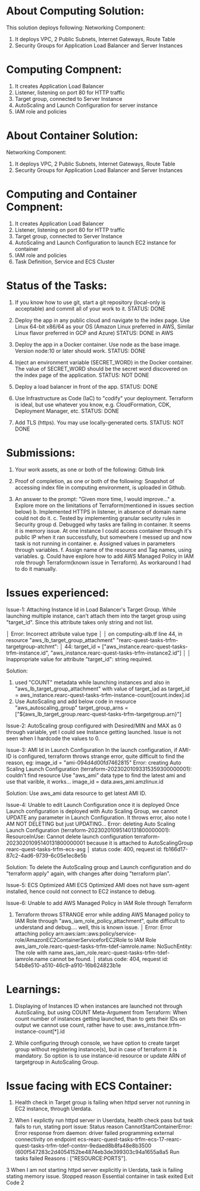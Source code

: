 # About Computing Solution:
This solution deploys following:
Networking Component:
1. It deploys VPC, 2 Public Subnets, Internet Gateways, Route Table
2. Security Groups for Application Load Balancer and Server Instances

# Computing Compnent:
1. It creates Application Load Balancer
2. Listener, listening on port 80 for HTTP traffic
3. Target group, connected to Server Instance
4. AutoScaling and Launch Configuration for server instance
5. IAM role and policies

# About Container Solution:
Networking Component:
1. It deploys VPC, 2 Public Subnets, Internet Gateways, Route Table
2. Security Groups for Application Load Balancer and Server Instances

# Computing and Container Compnent:
1. It creates Application Load Balancer
2. Listener, listening on port 80 for HTTP traffic
3. Target group, connected to Server Instance
4. AutoScaling and Launch Configuration to launch EC2 instance for container
5. IAM role and policies
6. Task Definition, Service and ECS Cluster

# Status of the Tasks:
1. If you know how to use git, start a git repository (local-only is acceptable) and commit all of your work to it.
STATUS: DONE

2. Deploy the app in any public cloud and navigate to the index page. Use Linux 64-bit x86/64 as your OS (Amazon Linux preferred in AWS, Similar Linux flavor preferred in GCP and Azure)
STATUS: DONE in AWS

3. Deploy the app in a Docker container. Use node as the base image. Version node:10 or later should work.
STATUS: DONE

4. Inject an environment variable (SECRET_WORD) in the Docker container. The value of SECRET_WORD should be the secret word discovered on the index page of the application.
STATUS: NOT DONE

5. Deploy a load balancer in front of the app.
STATUS: DONE

6. Use Infrastructure as Code (IaC) to "codify" your deployment. Terraform is ideal, but use whatever you know, e.g. CloudFormation, CDK, Deployment Manager, etc.
STATUS: DONE

7. Add TLS (https). You may use locally-generated certs.
STATUS: NOT DONE


# Submissions:
1. Your work assets, as one or both of the following:
Github link

2. Proof of completion, as one or both of the following:
Snapshot of accessing index file in computing environment, is uploaded in Github.

3. An answer to the prompt: "Given more time, I would improve..."
a. Explore more on the limitations of Terraform(mentioned in issues section below)
b. Implemented HTTPS in listener, in absence of domain name could not do it.
c. Tested by implementing granular security rules in Security group
d. Debugged why tasks are failing in container. It seems it is memory issue. At one instance I could access container through it's public IP when it ran successfully, 
but somewhere I messed up and now task is not running in container.
e. Assigned values in parameters through variables.
f. Assign name of the resource and Tag names, using variables.
g. Could have explore how to add AWS Managed Policy in IAM role through Terraform(known issue in Terraform). As workaround I had to do it manually.

# Issues experienced:
Issue-1: Attaching Instance Id in Load Balancer's Target Group.
While launching multiple instance, can't attach them into the target group using "target_id". Since this attribute takes only string and not list.

│ Error: Incorrect attribute value type
│
│   on computing-alb.tf line 44, in resource "aws_lb_target_group_attachment" "rearc-quest-tasks-trfm-targetgroup-atchmt":
│   44:   target_id        = ["aws_instance.rearc-quest-tasks-trfm-instance.id", "aws_instance.rearc-quest-tasks-trfm-instance2.id"]
│
│ Inappropriate value for attribute "target_id": string required.

Solution: 
1. used "COUNT" metadata while launching instances and also in "aws_lb_target_group_attachment" with value of target_iad as 
target_id        = aws_instance.rearc-quest-tasks-trfm-instance-count[count.index].id
2. Use AutoScaling and add below code in resource "aws_autoscaling_group"
  target_group_arns = ["${aws_lb_target_group.rearc-quest-tasks-trfm-targetgroup.arn}"]


Issue-2: AutoScaling group configured with Desired/MIN and MAX as 0 through variable, yet I could see Instance getting launched. Issue is not seen when I hardcode 
the values to 0.

Issue-3: AMI Id in Launch Configuration
In the launch configuration, if AMI-ID is configured, terraform throws strange error, quite difficult to find the reason, eg:
image_id = "ami-094d4d00fd7462815"
Error: creating Auto Scaling Launch Configuration (terraform-20230201093315359300000001): couldn't find resource
Use "aws_ami" data type to find the latest ami and use that varible, it works...
image_id = data.aws_ami.amzlinux.id

Solution:
Use aws_ami data resource to get latest AMI ID.

Issue-4: Unable to edit Launch Configuration once it is deployed
Once Launch configuration is deployed with Auto Scaling Group, we cannot UPDATE any parameter in Launch Configuration. It throws error, also note I AM NOT 
DELETING but just UPDATING...
Error: deleting Auto Scaling Launch Configuration (terraform-20230201095140131800000001): ResourceInUse: Cannot delete launch configuration 
terraform-20230201095140131800000001 because it is attached to AutoScalingGroup rearc-quest-tasks-trfm-ecs-asg
 │       status code: 400, request id: fb166d17-87c2-4ad6-9739-6c05e1ec8e5b

Solution:
To delete the AutoScaling group and Launch configuration and do "terraform apply" again, with changes after doing "terraform plan".

Issue-5: ECS Optimized AMI
ECS Optimized AMI does not have ssm-agent installed, hence could not connect to EC2 instance to debug.

Issue-6: Unable to add AWS Managed Policy in IAM Role through Terraform
1. Terraform throws STRANGE error while adding AWS Managed policy to IAM Role through "aws_iam_role_policy_attachment", quite difficult to understand and debug.... 
well, this is known issue.
│ Error: Error attaching policy arn:aws:iam::aws:policy/service-role/AmazonEC2ContainerServiceforEC2Role to IAM Role 
aws_iam_role.rearc-quest-tasks-trfm-tdef-iamrole.name: NoSuchEntity: The role with name aws_iam_role.rearc-quest-tasks-trfm-tdef-iamrole.name cannot be found.
│       status code: 404, request id: 54b8e510-a510-46c9-a910-16b624823b1e

# Learnings:
1. Displaying of Instances ID when instances are launched not through AutoScaling, but using COUNT Meta-Argument from Terraform:
When count number of instances getting launched, than to gets their IDs on output we cannot use count, rather have to use:
aws_instance.trfm-instance-count[*].id

2. While configuring through console, we have option to create target group without registering instance(s), but in case of terraform it is mandatory. 
So option is to use instance-id resource or update ARN of targetgroup in AutoScaling Group.


# Issue facing with ECS Container:
1. Health check in Target group is failing when httpd server not running in EC2 instance, through Uerdata.

2. When I explictly run httpd server in Userdata, health check pass but task fails to run, stating port issue:
Status reason	CannotStartContainerError: Error response from daemon: driver failed programming external connectivity on endpoint ecs-rearc-quest-tasks-trfm-ecs-17-rearc-quest-tasks-trfm-tdef-contnr-9edaed8b8fa48e8b3500 (600f547283c2d4054152be4874eb3de399303c94a1655a8a5
Run tasks failed
Reasons : ["RESOURCE:PORTS"].

3 When I am not starting httpd server explicitly in Uerdata, task is failing stating memory issue.
Stopped reason Essential container in task exited
Exit Code	2
